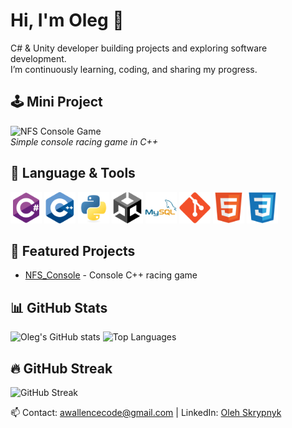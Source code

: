 # Hi, I'm Oleg 👋
C# & Unity developer building projects and exploring software development.  
I’m continuously learning, coding, and sharing my progress.

## 🕹 Mini Project
![NFS Console Game](https://github.com/AwaIIenceCode/NFS_Console/raw/main/screenshot.png)  
*Simple console racing game in C++*

## 🧰 Language & Tools
<div>
<img src="https://github.com/devicons/devicon/blob/master/icons/csharp/csharp-original.svg" alt="C#" width="50"/>
<img src="https://github.com/devicons/devicon/blob/master/icons/cplusplus/cplusplus-original.svg" alt="C++" width="50"/>
<img src="https://github.com/devicons/devicon/blob/master/icons/python/python-original.svg" alt="Python" width="50"/>
<img src="https://github.com/devicons/devicon/blob/master/icons/unity/unity-original.svg" alt="Unity" width="50"/>
<img src="https://github.com/devicons/devicon/blob/master/icons/mysql/mysql-original-wordmark.svg" alt="MS SQL" width="50"/>
<img src="https://github.com/devicons/devicon/blob/master/icons/git/git-original.svg" alt="Git" width="50"/>
<img src="https://github.com/devicons/devicon/blob/master/icons/html5/html5-original.svg" alt="HTML" width="50"/>
<img src="https://github.com/devicons/devicon/blob/master/icons/css3/css3-original.svg" alt="CSS" width="50"/>
</div>


## 📂 Featured Projects
- [NFS_Console](https://github.com/AwaIIenceCode/NFS_Console) - Console C++ racing game

## 📊 GitHub Stats
![Oleg's GitHub stats](https://github-readme-stats.vercel.app/api?username=AwaIIenceCode&show_icons=true&hide_border=true&theme=radical)
![Top Languages](https://github-readme-stats.vercel.app/api/top-langs/?username=AwaIIenceCode&layout=compact&hide_border=true)

## 🔥 GitHub Streak
![GitHub Streak](https://github-readme-streak-stats.herokuapp.com/?user=AwaIIenceCode&theme=radical)

📫 Contact: awallencecode@gmail.com | LinkedIn: [Oleh Skrypnyk](https://www.linkedin.com/in/oleh-skrypnyk-zakrevskiy-154739333/)
